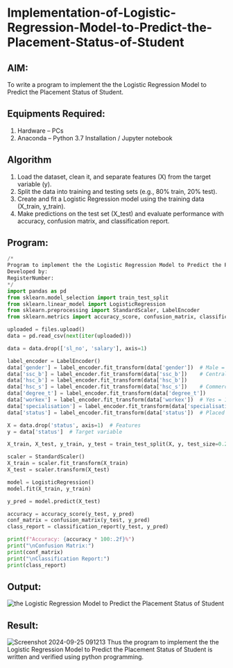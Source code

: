 # Implementation-of-Logistic-Regression-Model-to-Predict-the-Placement-Status-of-Student

## AIM:
To write a program to implement the the Logistic Regression Model to Predict the Placement Status of Student.

## Equipments Required:
1. Hardware – PCs
2. Anaconda – Python 3.7 Installation / Jupyter notebook

## Algorithm
1. Load the dataset, clean it, and separate features (X) from the target variable (y).
2. Split the data into training and testing sets (e.g., 80% train, 20% test).
3. Create and fit a Logistic Regression model using the training data (X_train, y_train).
4. Make predictions on the test set (X_test) and evaluate performance with accuracy, confusion matrix, and classification report.

## Program:
```py
/*
Program to implement the the Logistic Regression Model to Predict the Placement Status of Student.
Developed by: 
RegisterNumber:  
*/
import pandas as pd
from sklearn.model_selection import train_test_split
from sklearn.linear_model import LogisticRegression
from sklearn.preprocessing import StandardScaler, LabelEncoder
from sklearn.metrics import accuracy_score, confusion_matrix, classification_report

uploaded = files.upload()
data = pd.read_csv(next(iter(uploaded)))

data = data.drop(['sl_no', 'salary'], axis=1)

label_encoder = LabelEncoder()
data['gender'] = label_encoder.fit_transform(data['gender'])  # Male = 1, Female = 0
data['ssc_b'] = label_encoder.fit_transform(data['ssc_b'])    # Central = 1, Others = 0
data['hsc_b'] = label_encoder.fit_transform(data['hsc_b'])
data['hsc_s'] = label_encoder.fit_transform(data['hsc_s'])    # Commerce/Science/Arts
data['degree_t'] = label_encoder.fit_transform(data['degree_t'])
data['workex'] = label_encoder.fit_transform(data['workex'])  # Yes = 1, No = 0
data['specialisation'] = label_encoder.fit_transform(data['specialisation'])
data['status'] = label_encoder.fit_transform(data['status'])  # Placed = 1, Not Placed = 0

X = data.drop('status', axis=1)  # Features
y = data['status']  # Target variable

X_train, X_test, y_train, y_test = train_test_split(X, y, test_size=0.2, random_state=42)

scaler = StandardScaler()
X_train = scaler.fit_transform(X_train)
X_test = scaler.transform(X_test)

model = LogisticRegression()
model.fit(X_train, y_train)

y_pred = model.predict(X_test)

accuracy = accuracy_score(y_test, y_pred)
conf_matrix = confusion_matrix(y_test, y_pred)
class_report = classification_report(y_test, y_pred)

print(f"Accuracy: {accuracy * 100:.2f}%")
print("\nConfusion Matrix:")
print(conf_matrix)
print("\nClassification Report:")
print(class_report)

```

## Output:
![the Logistic Regression Model to Predict the Placement Status of Student](sam.png)


## Result:
![Screenshot 2024-09-25 091213](https://github.com/user-attachments/assets/40bb3de2-4718-434a-bb9c-324115071c7a)
Thus the program to implement the the Logistic Regression Model to Predict the Placement Status of Student is written and verified using python programming.
